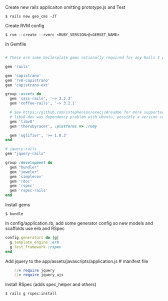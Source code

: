 Create new rails applicaiton omitting prototype.js and Test

    $ rails new geo_cms -JT
 
Create RVM config

    $ rvm --create --rvmrc <RUBY_VERSION>@<GEMSET_NAME>

In Gemfile

```ruby

# These are some boilerplate gems notionally required for any Rails 3 project. 

gem 'rails'

gem 'capistrano'
gem 'rvm-capistrano'
gem 'capistrano-ext'

group :assets do
  gem 'sass-rails', '~> 3.2.3'
  gem 'coffee-rails', '~> 3.2.1'

  # See https://github.com/sstephenson/execjs#readme for more supported runtimes
  # libv8-dev was dependency problem with Ubuntu, possibly a version conflict. 
  gem 'libv8'
  gem 'therubyracer', :platforms => :ruby

  gem 'uglifier', '>= 1.0.3'
end

# jquery-rails
gem "jquery-rails"

group :development do
  gem "bundler"
  gem "jeweler"
  gem 'simplecov'
  gem 'rdoc'
  gem 'rspec'
  gem 'rspec-rails'
end
```
 
Install gems

    $ bundle
 
In config/application.rb, add some generator config so new models and scaffolds use erb and RSpec

```ruby
config.generators do |g|
  g.template_engine :erb
  g.test_framework :rspec
end
```
 
Add jquery to the app/assets/javascripts/application.js # manifest file
```ruby
	//= require jquery
	//= require jquery_ujs
```

Install RSpec (adds spec_helper and others)

    $ rails g rspec:install